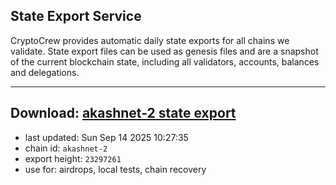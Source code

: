 ## State Export Service
CryptoCrew provides automatic daily state exports for all chains we validate. State export files can be used as genesis files and are a snapshot of the current blockchain state, including all validators, accounts, balances and delegations.

---
**Download: [akashnet-2 state export](https://dl-eu2.ccvalidators.com/SERVICE/akash/akashnet-2_export_23297261.json)**
---

- last updated: Sun Sep 14 2025 10:27:35
- chain id: `akashnet-2`
- export height: `23297261`
- use for: airdrops, local tests, chain recovery
